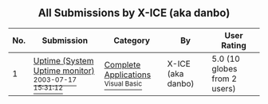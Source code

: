 ﻿<div align="center">

## All Submissions by X\-ICE \(aka danbo\)

</div>

No.  | Submission | Category | By   | User Rating
---- | ---------- | -------- | ---- | -----------
1 | [Uptime \(System Uptime monitor\)<br /><sup>2003-07-17 15:31:12</sup>](https://github.com/Planet-Source-Code/x-ice-aka-danbo-uptime-system-uptime-monitor__1-47161) | [Complete Applications<br /><sup>Visual Basic</sup>](../ByCategory/complete-applications__1-27.md) | X\-ICE \(aka danbo\) | 5.0 (10 globes from 2 users)
